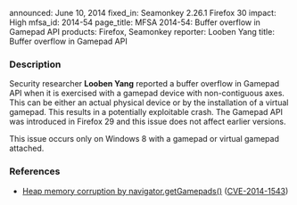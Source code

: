 announced: June 10, 2014
fixed_in: Seamonkey 2.26.1
          Firefox 30
impact: High
mfsa_id: 2014-54
page_title: MFSA 2014-54: Buffer overflow in Gamepad API
products: Firefox, Seamonkey
reporter: Looben Yang
title: Buffer overflow in Gamepad API

<h3>Description</h3>

<p>Security researcher <strong>Looben Yang</strong> reported a buffer overflow
in Gamepad API when it is exercised with a gamepad device with non-contiguous
axes. This can be either an actual physical device or by the installation of a
virtual gamepad. This results in a potentially exploitable crash. The Gamepad API
was introduced in Firefox 29 and this issue does not affect earlier versions.
</p>

<p class="note">This issue occurs only on Windows 8 with a gamepad or virtual gamepad
attached.
</p>


<h3>References</h3>

<ul>
  <li><a href="https://bugzilla.mozilla.org/show_bug.cgi?id=1011859">
      Heap memory corruption by navigator.getGamepads()</a> (<a href="http://cve.mitre.org/cgi-bin/cvename.cgi?name=CVE-2014-1543" class="ex-ref">CVE-2014-1543</a>)</li>
</ul>



